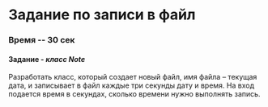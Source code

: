# Задание по записи в файл

### Время -- 30 сек 

#### Задание - _класс Note_
Разработать класс, который создает новый файл, имя файла – текущая дата, и записывает в файл каждые три секунды дату и время. 
На вход подается время в секундах, сколько времени нужно выполнять запись.

